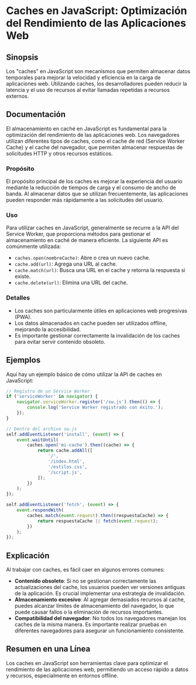 <!--
Meta Description: # Caches en JavaScript: Optimización del Rendimiento de las Aplicaciones Web ## Sinopsis Los "caches" en JavaScript son mecanismos que permiten almace...
Meta Keywords: cache, caches, del, los, javascript
-->

# Caches en JavaScript: Optimización del Rendimiento de las Aplicaciones Web

## Sinopsis
Los "caches" en JavaScript son mecanismos que permiten almacenar datos temporales para mejorar la velocidad y eficiencia en la carga de aplicaciones web. Utilizando caches, los desarrolladores pueden reducir la latencia y el uso de recursos al evitar llamadas repetidas a recursos externos.

## Documentación
El almacenamiento en caché en JavaScript es fundamental para la optimización del rendimiento de las aplicaciones web. Los navegadores utilizan diferentes tipos de caches, como el cache de red (Service Worker Cache) y el cache del navegador, que permiten almacenar respuestas de solicitudes HTTP y otros recursos estáticos.

### Propósito
El propósito principal de los caches es mejorar la experiencia del usuario mediante la reducción de tiempos de carga y el consumo de ancho de banda. Al almacenar datos que se utilizan frecuentemente, las aplicaciones pueden responder más rápidamente a las solicitudes del usuario.

### Uso
Para utilizar caches en JavaScript, generalmente se recurre a la API del Service Worker, que proporciona métodos para gestionar el almacenamiento en caché de manera eficiente. La siguiente API es comúnmente utilizada:

- `caches.open(nombreCache)`: Abre o crea un nuevo cache.
- `cache.add(url)`: Agrega una URL al cache.
- `cache.match(url)`: Busca una URL en el cache y retorna la respuesta si existe.
- `cache.delete(url)`: Elimina una URL del cache.

### Detalles
- Los caches son particularmente útiles en aplicaciones web progresivas (PWA).
- Los datos almacenados en cache pueden ser utilizados offline, mejorando la accesibilidad.
- Es importante gestionar correctamente la invalidación de los caches para evitar servir contenido obsoleto.

## Ejemplos
Aquí hay un ejemplo básico de cómo utilizar la API de caches en JavaScript:

```javascript
// Registro de un Service Worker
if ('serviceWorker' in navigator) {
    navigator.serviceWorker.register('/sw.js').then(() => {
        console.log('Service Worker registrado con éxito.');
    });
}

// Dentro del archivo sw.js
self.addEventListener('install', (event) => {
    event.waitUntil(
        caches.open('mi-cache').then((cache) => {
            return cache.addAll([
                '/',
                '/index.html',
                '/estilos.css',
                '/script.js',
            ]);
        })
    );
});

self.addEventListener('fetch', (event) => {
    event.respondWith(
        caches.match(event.request).then((respuestaCache) => {
            return respuestaCache || fetch(event.request);
        })
    );
});
```

## Explicación
Al trabajar con caches, es fácil caer en algunos errores comunes:

- **Contenido obsoleto**: Si no se gestionan correctamente las actualizaciones del cache, los usuarios pueden ver versiones antiguas de la aplicación. Es crucial implementar una estrategia de invalidación.
- **Almacenamiento excesivo**: Al agregar demasiados recursos al cache, puedes alcanzar límites de almacenamiento del navegador, lo que puede causar fallos o la eliminación de recursos importantes.
- **Compatibilidad del navegador**: No todos los navegadores manejan los caches de la misma manera. Es importante realizar pruebas en diferentes navegadores para asegurar un funcionamiento consistente.

## Resumen en una Línea
Los caches en JavaScript son herramientas clave para optimizar el rendimiento de las aplicaciones web, permitiendo un acceso rápido a datos y recursos, especialmente en entornos offline.
